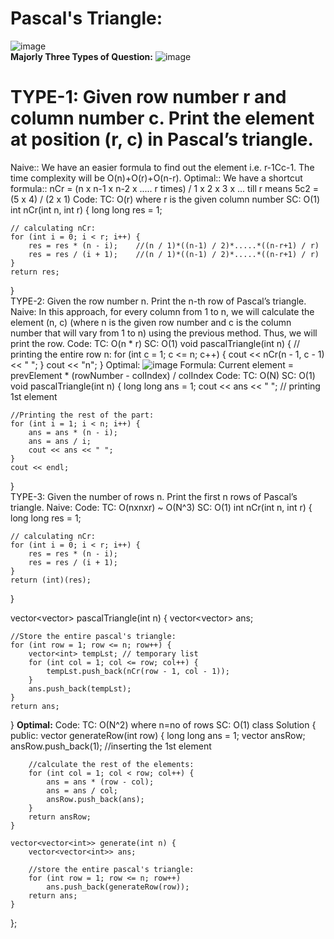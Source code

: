 # Pascal's Triangle:
![image](https://github.com/AbhirupChakraborty/Striver-SDE-Sheet-Challenge-2023/assets/59620162/6ef8a5a8-f4d8-4b03-b908-9869cb845c4b)
<br>
**Majorly Three Types of Question:**
![image](https://github.com/AbhirupChakraborty/Striver-SDE-Sheet-Challenge-2023/assets/59620162/c88ba4d5-efc6-47eb-91f0-a416aa658eb2)
# TYPE-1: Given row number r and column number c. Print the element at position (r, c) in Pascal’s triangle.
  Naive:: We have an easier formula to find out the element i.e. r-1Cc-1.
          The time complexity will be O(n)+O(r)+O(n-r).
  Optimal:: We have a shortcut formula:: nCr = (n x n-1 x n-2 x ..... r times) / 1 x 2 x 3 x ... till r
            means 5c2 = (5 x 4) / (2 x 1)
  Code:
  TC: O(r) where r is the given column number
  SC: O(1)
  int nCr(int n, int r) {
    long long res = 1;

    // calculating nCr:
    for (int i = 0; i < r; i++) {
        res = res * (n - i);    //(n / 1)*((n-1) / 2)*.....*((n-r+1) / r)
        res = res / (i + 1);    //(n / 1)*((n-1) / 2)*.....*((n-r+1) / r)
    }
    return res;
}
<br>
TYPE-2: Given the row number n. Print the n-th row of Pascal’s triangle.
  Naive: In this approach, for every column from 1 to n, we will calculate the element (n, c)
         (where n is the given row number and c is the column number that will vary from 1 to n) using the previous method. Thus, we will print the row.
  Code:
  TC: O(n * r)
  SC: O(1)
  void pascalTriangle(int n) {
    // printing the entire row n:
    for (int c = 1; c <= n; c++) {
        cout << nCr(n - 1, c - 1) << " ";
    }
    cout << "n";
  }
  Optimal: 
  ![image](https://github.com/AbhirupChakraborty/Striver-SDE-Sheet-Challenge-2023/assets/59620162/03db364e-c2c0-4c4f-afc6-4570df91670d)
  Formula: Current element = prevElement * (rowNumber - colIndex) / colIndex
  Code:
  TC: O(N)
  SC: O(1)
  void pascalTriangle(int n) {
    long long ans = 1;
    cout << ans << " "; // printing 1st element

    //Printing the rest of the part:
    for (int i = 1; i < n; i++) {
        ans = ans * (n - i);
        ans = ans / i;
        cout << ans << " ";
    }
    cout << endl;
  }
<br>
TYPE-3: Given the number of rows n. Print the first n rows of Pascal’s triangle.
  Naive:
  Code:
  TC: O(nxnxr) ~ O(N^3)
  SC: O(1)
  int nCr(int n, int r) {
    long long res = 1;

    // calculating nCr:
    for (int i = 0; i < r; i++) {
        res = res * (n - i);
        res = res / (i + 1);
    }
    return (int)(res);
  }

  vector<vector<int>> pascalTriangle(int n) {
    vector<vector<int>> ans;

    //Store the entire pascal's triangle:
    for (int row = 1; row <= n; row++) {
        vector<int> tempLst; // temporary list
        for (int col = 1; col <= row; col++) {
            tempLst.push_back(nCr(row - 1, col - 1));
        }
        ans.push_back(tempLst);
    }
    return ans;
  }
  **Optimal:**
  Code:
  TC: O(N^2) where n=no of rows
  SC: O(1)
class Solution {
public:
    vector<int> generateRow(int row) {
        long long ans = 1;
        vector<int> ansRow;
        ansRow.push_back(1); //inserting the 1st element

        //calculate the rest of the elements:
        for (int col = 1; col < row; col++) {
            ans = ans * (row - col);
            ans = ans / col;
            ansRow.push_back(ans);
        }
        return ansRow;
    }

    vector<vector<int>> generate(int n) {
        vector<vector<int>> ans;

        //store the entire pascal's triangle:
        for (int row = 1; row <= n; row++)
            ans.push_back(generateRow(row));
        return ans;
    }
};
<br>
